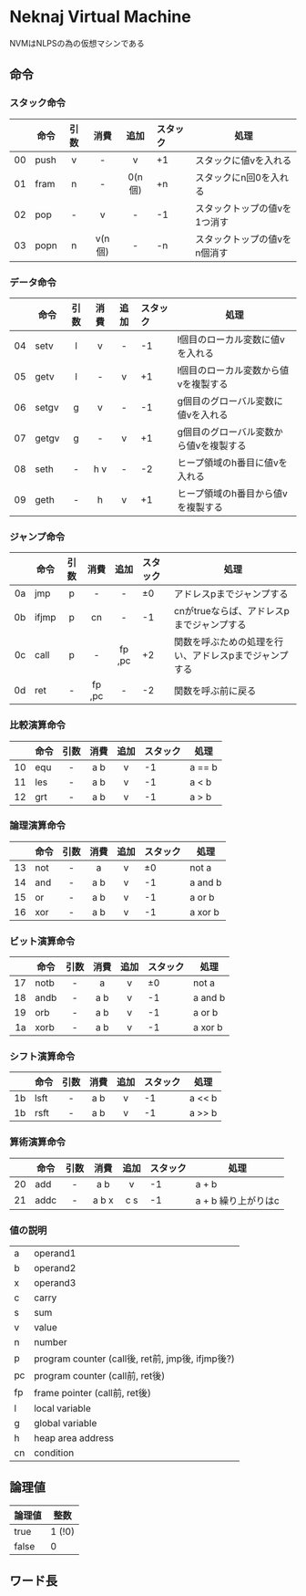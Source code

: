 # Neknaj Virtual Machine
NVMはNLPSの為の仮想マシンである

## 命令

### スタック命令
|      | 命令 | 引数  |  消費  |  追加  | スタック | 処理                         |
| ---: | ---- | :---: | :----: | :----: | :------- | ---------------------------- |
|   00 | push |   v   |   -    |   v    | +1       | スタックに値vを入れる        |
|   01 | fram |   n   |   -    | 0(n個) | +n       | スタックにn回0を入れる       |
|   02 | pop  |   -   |   v    |   -    | -1       | スタックトップの値vを1つ消す |
|   03 | popn |   n   | v(n個) |   -    | -n       | スタックトップの値vをn個消す |

### データ命令
|      | 命令  | 引数  | 消費  | 追加  | スタック | 処理                                   |
| ---: | ----- | :---: | :---: | :---: | :------- | -------------------------------------- |
|   04 | setv  |   l   |   v   |   -   | -1       | l個目のローカル変数に値vを入れる       |
|   05 | getv  |   l   |   -   |   v   | +1       | l個目のローカル変数から値vを複製する   |
|   06 | setgv |   g   |   v   |   -   | -1       | g個目のグローバル変数に値vを入れる     |
|   07 | getgv |   g   |   -   |   v   | +1       | g個目のグローバル変数から値vを複製する |
|   08 | seth  |   -   |  h v  |   -   | -2       | ヒープ領域のh番目に値vを入れる         |
|   09 | geth  |   -   |   h   |   v   | +1       | ヒープ領域のh番目から値vを複製する     |

### ジャンプ命令
|      | 命令  | 引数  |  消費  |  追加  | スタック | 処理                                                  |
| ---: | ----- | :---: | :----: | :----: | :------- | ----------------------------------------------------- |
|   0a | jmp   |   p   |   -    |   -    | ±0       | アドレスpまでジャンプする                             |
|   0b | ifjmp |   p   |   cn   |   -    | -1       | cnがtrueならば、アドレスpまでジャンプする             |
|   0c | call  |   p   |   -    | fp ,pc | +2       | 関数を呼ぶための処理を行い、アドレスpまでジャンプする |
|   0d | ret   |   -   | fp ,pc |   -    | -2       | 関数を呼ぶ前に戻る                                    |


### 比較演算命令
|      | 命令 | 引数  | 消費  | 追加  | スタック | 処理                |
| ---: | ---- | :---: | :---: | :---: | :------- | ------------------- |
|   10 | equ  |   -   |  a b  |   v   | -1       | a == b              |
|   11 | les  |   -   |  a b  |   v   | -1       | a < b               |
|   12 | grt  |   -   |  a b  |   v   | -1       | a > b               |

### 論理演算命令
|      | 命令 | 引数  | 消費  | 追加  | スタック | 処理                |
| ---: | ---- | :---: | :---: | :---: | :------- | ------------------- |
|   13 | not  |   -   |   a   |   v   | ±0       | not a                  |
|   14 | and  |   -   |  a b  |   v   | -1       | a and b               |
|   15 | or   |   -   |  a b  |   v   | -1       | a or b               |
|   16 | xor  |   -   |  a b  |   v   | -1       | a xor b               |

### ビット演算命令
|      | 命令 | 引数  | 消費  | 追加  | スタック | 処理                |
| ---: | ---- | :---: | :---: | :---: | :------- | ------------------- |
|   17 | notb |   -   |   a   |   v   | ±0       | not a                  |
|   18 | andb  |   -   |  a b  |   v   | -1       | a and b               |
|   19 | orb   |   -   |  a b  |   v   | -1       | a or b               |
|   1a | xorb  |   -   |  a b  |   v   | -1       | a xor b             |
### シフト演算命令
|      | 命令 | 引数  | 消費  | 追加  | スタック | 処理                |
| ---: | ---- | :---: | :---: | :---: | :------- | ------------------- |
|   1b | lsft  |   -   |  a b  |   v   | -1       | a << b               |
|   1b | rsft  |   -   |  a b  |   v   | -1       | a >> b               |
### 算術演算命令
|      | 命令 | 引数  | 消費  | 追加  | スタック | 処理                |
| ---: | ---- | :---: | :---: | :---: | :------- | ------------------- |
|   20 | add  |   -   |  a b  |   v   | -1       | a + b               |
|   21 | addc |   -   | a b x |  c s  | -1       | a + b 繰り上がりはc |
### 値の説明
|     |                                                  |
| --- | ------------------------------------------------ |
| a   | operand1                                         |
| b   | operand2                                         |
| x   | operand3                                         |
| c   | carry                                            |
| s   | sum                                              |
| v   | value                                            |
| n   | number                                           |
| p   | program counter (call後, ret前, jmp後, ifjmp後?) |
| pc  | program counter (call前, ret後)                  |
| fp  | frame pointer (call前, ret後)                    |
| l   | local variable                                   |
| g   | global variable                                  |
| h   | heap area address                                |
| cn  | condition                                        |

## 論理値
| 論理値 | 整数   |
| ------ | ------ |
| true   | 1 (!0) |
| false  | 0      |

## ワード長